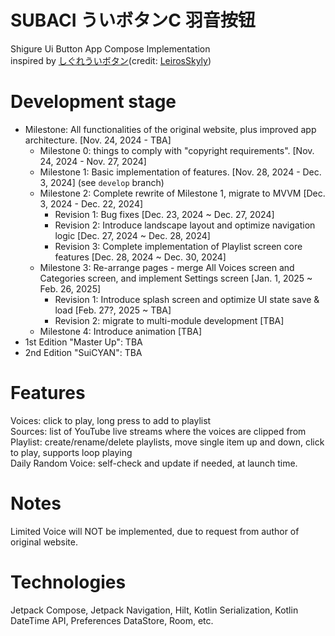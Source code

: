 
# SUBACI ういボタンC 羽音按钮

Shigure Ui Button App Compose Implementation  
inspired by [しぐれういボタン](https://leiros.cloudfree.jp/usbtn/usbtn.html)(credit: [LeirosSkyly](https://x.com/LSkyly))

# Development stage

- Milestone: All functionalities of the original website, plus improved app architecture.  [Nov. 24, 2024 - TBA]
    - Milestone 0: things to comply with "copyright requirements".  [Nov. 24, 2024 - Nov. 27, 2024]
    - Milestone 1: Basic implementation of features.  [Nov. 28, 2024 - Dec. 3, 2024]
      (see `develop` branch)
    - Milestone 2: Complete rewrite of Milestone 1, migrate to MVVM [Dec. 3, 2024 - Dec. 22, 2024]
      - Revision 1: Bug fixes [Dec. 23, 2024 ~ Dec. 27, 2024]
      - Revision 2: Introduce landscape layout and optimize navigation logic [Dec. 27, 2024 ~ Dec. 28, 2024]
      - Revision 3: Complete implementation of Playlist screen core features [Dec. 28, 2024 ~ Dec. 30, 2024]
    - Milestone 3: Re-arrange pages - merge All Voices screen and Categories screen, and implement Settings screen [Jan. 1, 2025 ~ Feb. 26, 2025]
      - Revision 1: Introduce splash screen and optimize UI state save & load [Feb. 27?, 2025 ~ TBA]
      - Revision 2: migrate to multi-module development [TBA]
    - Milestone 4: Introduce animation [TBA]
- 1st Edition "Master Up": TBA
- 2nd Edition "SuiCYAN": TBA

# Features
Voices: click to play, long press to add to playlist  
Sources: list of YouTube live streams where the voices are clipped from  
Playlist: create/rename/delete playlists, move single item up and down, click to play, supports loop playing  
Daily Random Voice: self-check and update if needed, at launch time.  

# Notes

Limited Voice will NOT be implemented, due to request from author of original website.

# Technologies

Jetpack Compose, Jetpack Navigation, Hilt, Kotlin Serialization, Kotlin DateTime API, Preferences DataStore, Room, etc.
